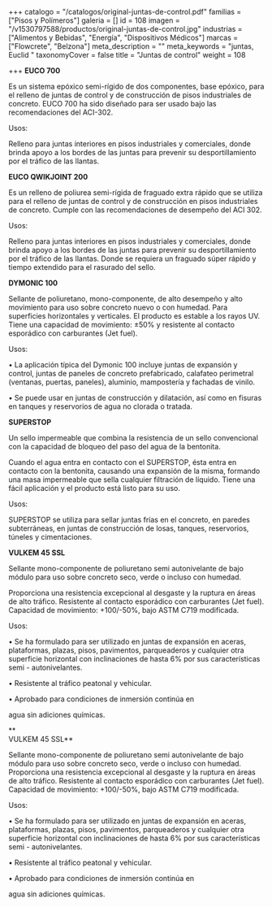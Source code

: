 +++
catalogo = "/catalogos/original-juntas-de-control.pdf"
familias = ["Pisos y Polímeros"]
galeria = []
id = 108
imagen = "/v1530797588/productos/original-juntas-de-control.jpg"
industrias = ["Alimentos y Bebidas", "Energía", "Dispositivos Médicos"]
marcas = ["Flowcrete", "Belzona"]
meta_description = ""
meta_keywords = "juntas, Euclid "
taxonomyCover = false
title = "Juntas de control"
weight = 108

+++
**EUCO 700**

Es un sistema epóxico semi-rígido de dos componentes, base epóxico, para el relleno de juntas de control y de construcción de pisos industriales de concreto. EUCO 700 ha sido diseñado para ser usado bajo las recomendaciones del ACI-302.

Usos:

Relleno para juntas interiores en pisos industriales y comerciales, donde brinda apoyo a los bordes de las juntas para prevenir su desportillamiento por el tráfico de las llantas.

**EUCO QWIKJOINT 200**

Es un relleno de poliurea semi-rígida de fraguado extra rápido que se utiliza para el relleno de juntas de control y de construcción en pisos industriales de concreto. Cumple con las recomendaciones de desempeño del ACI 302.

Usos:

Relleno para juntas interiores en pisos industriales y comerciales, donde brinda apoyo a los bordes de las juntas para prevenir su desportillamiento por el tráfico de las llantas. Donde se requiera un fraguado súper rápido y tiempo extendido para el rasurado del sello.

**DYMONIC 100**

Sellante de poliuretano, mono-componente, de alto desempeño y alto movimiento para uso sobre concreto nuevo o con humedad. Para superficies horizontales y verticales. El producto es estable a los rayos UV. Tiene una capacidad de movimiento: ±50% y resistente al contacto esporádico con carburantes (Jet fuel).

Usos:

• La aplicación típica del Dymonic 100 incluye juntas de expansión y control, juntas de paneles de concreto prefabricado, calafateo perimetral (ventanas, puertas, paneles), aluminio, mampostería y fachadas de vinilo.

• Se puede usar en juntas de construcción y dilatación, así como en fisuras en tanques y reservorios de agua no clorada o tratada.

  
**SUPERSTOP**

Un sello impermeable que combina la resistencia de un sello convencional con la capacidad de bloqueo del paso del agua de la bentonita.

Cuando el agua entra en contacto con el SUPERSTOP, ésta entra en contacto con la bentonita, causando una expansión de la misma, formando una masa impermeable que sella cualquier filtración de líquido. Tiene una fácil aplicación y el producto está listo para su uso.

Usos:

SUPERSTOP se utiliza para sellar juntas frías en el concreto, en paredes subterráneas, en juntas de construcción de losas, tanques, reservorios, túneles y cimentaciones.

  
**VULKEM 45 SSL**

Sellante mono-componente de poliuretano semi autonivelante de bajo módulo para uso sobre concreto seco, verde o incluso con humedad.

Proporciona una resistencia excepcional al desgaste y la ruptura en áreas de alto tráfico. Resistente al contacto esporádico con carburantes (Jet fuel). Capacidad de movimiento: +100/-50%, bajo ASTM C719 modificada.

Usos:

• Se ha formulado para ser utilizado en juntas de expansión en aceras, plataformas, plazas, pisos, pavimentos, parqueaderos y cualquier otra superficie horizontal con inclinaciones de hasta 6% por sus características semi - autonivelantes.

• Resistente al tráfico peatonal y vehicular.

• Aprobado para condiciones de inmersión continúa en

 agua sin adiciones químicas.

**  
VULKEM 45 SSL**

Sellante mono-componente de poliuretano semi autonivelante de bajo módulo para uso sobre concreto seco, verde o incluso con humedad. Proporciona una resistencia excepcional al desgaste y la ruptura en áreas de alto tráfico. Resistente al contacto esporádico con carburantes (Jet fuel). Capacidad de movimiento: +100/-50%, bajo ASTM C719 modificada.

Usos:

• Se ha formulado para ser utilizado en juntas de expansión en aceras, plataformas, plazas, pisos, pavimentos, parqueaderos y cualquier otra superficie horizontal con inclinaciones de hasta 6% por sus características semi - autonivelantes.

• Resistente al tráfico peatonal y vehicular.

• Aprobado para condiciones de inmersión continúa en

agua sin adiciones químicas.
